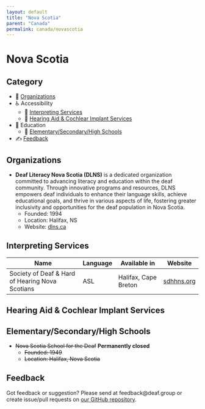 ```yaml
---
layout: default
title: "Nova Scotia"
parent: "Canada"
permalink: canada/novascotia
---
```

# Nova Scotia
## Category
- 🏢 [Organizations](#organizations)
- ♿ Accessibility
  - 💬 [Interpreting Services](#interpreting-services)
  - 🦻 [Hearing Aid & Cochlear Implant Services](#hearing-aid-&-cochlear-impant-services)
- 📖 Education
    - 🏫 [Elementary/Secondary/High Schools](#elementarysecondaryhigh-schools)
- ✍️ [Feedback](#feedback)

## Organizations

- **Deaf Literacy Nova Scotia (DLNS)** is a dedicated organization committed to advancing literacy and education within the deaf community. Through innovative programs and resources, DLNS empowers deaf individuals to enhance their language skills, achieve educational goals, and thrive in various aspects of life, fostering greater inclusivity and opportunities for the deaf population in Nova Scotia.
  - Founded: 1994
  - Location: Halifax, NS
  - Website: [dlns.ca](https://dlns.ca/)

## Interpreting Services

| Name | Language | Available in | Website |
|------|----------|--------------|---------|
| Society of Deaf & Hard of Hearing Nova Scotians | ASL | Halifax, Cape Breton | [sdhhns.org](https://sdhhns.org/interpreting-services/) |

## Hearing Aid & Cochlear Implant Services

## Elementary/Secondary/High Schools

- ~~Nova Scotia School for the Deaf~~ **Permanently closed**
  - ~~Founded: 1949~~
  - ~~Location: Halifax, Nova Scotia~~


## Feedback
Got feedback or suggestion? Please send at <!-- fsdvwqs -->feed<!-- asdzxcwqe -->back<!-- zndoasdifg -->@<!-- dsafasdf  -->deaf.<!-- bncjdhsatuy -->group or create issue/pull requests on [our GitHub repository](https://github.com/BatteryDie/resources.deaf.group).
